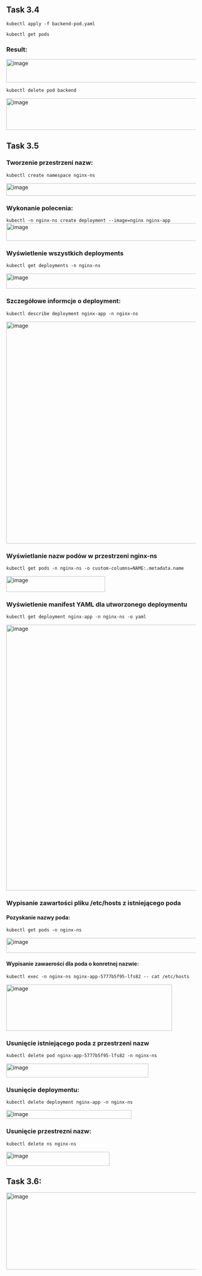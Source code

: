 ## Task 3.4

`kubectl apply -f backend-pod.yaml`

`kubectl get pods`

### Result:

<img width="890" height="62" alt="image" src="https://github.com/user-attachments/assets/d728077e-aefa-47ad-a1cd-ed5d95e7ae72" />


`kubectl delete pod backend`

<img width="1000" height="84" alt="image" src="https://github.com/user-attachments/assets/75cd3f8e-94af-42a0-8bbc-c0ef933a24a2" />


## Task 3.5
### Tworzenie przestrzeni nazw:

`kubectl create namespace nginx-ns`


<img width="1057" height="33" alt="image" src="https://github.com/user-attachments/assets/4a14d0bd-93f7-44f4-8e3f-c41e99d74bcc" />

### Wykonanie polecenia:

`kubectl -n nginx-ns create deployment --image=nginx nginx-app`
<img width="1094" height="47" alt="image" src="https://github.com/user-attachments/assets/282ecb47-1c25-4fb3-8c02-5b8bd8e92d81" />

### Wyświetlenie wszystkich deployments

`kubectl get deployments -n nginx-ns`

<img width="518" height="40" alt="image" src="https://github.com/user-attachments/assets/8da1d8b5-2503-44d3-83ab-d22a9e64d00c" />

### Szczegółowe informcje o deployment:

`kubectl describe deployment nginx-app -n nginx-ns`

<img width="1142" height="590" alt="image" src="https://github.com/user-attachments/assets/32c0057e-f0a3-46ba-bd6c-fd881ee4a7e3" />

### Wyświetlanie nazw podów w przestrzeni nginx-ns

`kubectl get pods -n nginx-ns -o custom-columns=NAME:.metadata.name`

<img width="263" height="42" alt="image" src="https://github.com/user-attachments/assets/8e86bead-faea-4a31-a14e-0566c4837526" />

### Wyświetlenie manifest YAML dla utworzonego deploymentu

`kubectl get deployment nginx-app -n nginx-ns -o yaml`

<img width="508" height="707" alt="image" src="https://github.com/user-attachments/assets/558adf85-cf45-4320-aaf3-5d0ba1caa22d" />

### Wypisanie zawartości pliku /etc/hosts z istniejącego poda

#### Pozyskanie nazwy poda: 
`kubectl get pods -n nginx-ns`

<img width="567" height="40" alt="image" src="https://github.com/user-attachments/assets/98b96d86-8ba6-4770-96c3-295e20e243e0" />

#### Wypisanie zawaerości dla poda o konretnej nazwie:
 
`kubectl exec -n nginx-ns nginx-app-5777b5f95-lfs82 -- cat /etc/hosts`

<img width="441" height="123" alt="image" src="https://github.com/user-attachments/assets/5bc7b573-6958-40d7-8255-4e0c0cb1880b" />

### Usunięcie istniejącego poda z przestrzeni nazw

`kubectl delete pod nginx-app-5777b5f95-lfs82 -n nginx-ns`

<img width="378" height="37" alt="image" src="https://github.com/user-attachments/assets/883601f0-e108-466e-a0bb-c89721d79287" />

### Usunięcie deploymentu:

`kubectl delete deployment nginx-app -n nginx-ns`

<img width="333" height="23" alt="image" src="https://github.com/user-attachments/assets/e1e8a7ea-a895-44e0-808a-c7b973909c19" />

### Usunięcie przestrezni nazw:

`kubectl delete ns nginx-ns`

<img width="275" height="37" alt="image" src="https://github.com/user-attachments/assets/a2ded320-2f31-4587-8fc3-c71bce8396e6" />


## Task 3.6:

<img width="1639" height="205" alt="image" src="https://github.com/user-attachments/assets/945b0eb7-ac04-470f-9a64-323fed94f75b" />




